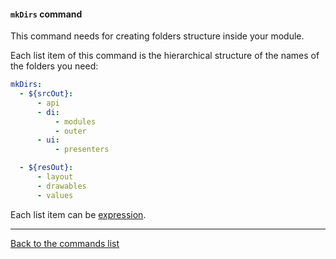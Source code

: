#### `mkDirs` command

This command needs for creating folders structure inside your module.

Each list item of this command is the hierarchical structure of the names of the folders you need:

```yaml
mkDirs:
  - ${srcOut}:
      - api
      - di:
          - modules
          - outer
      - ui:
          - presenters

  - ${resOut}:
      - layout
      - drawables
      - values
```

Each list item can be [expression](../../EXPRESSIONS.md).

--- 

[Back to the commands list](../RECIPE.md)